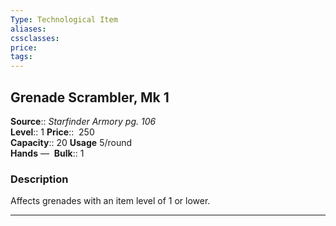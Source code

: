 ```yaml
---
Type: Technological Item
aliases:
cssclasses:
price: 
tags:
---
```

## Grenade Scrambler, Mk 1

**Source**:: _Starfinder Armory pg. 106_  
**Level**:: 1
**Price**::  250  
**Capacity**:: 20 **Usage** 5/round  
**Hands** — 
**Bulk**:: 1

### Description

Affects grenades with an item level of 1 or lower.

---